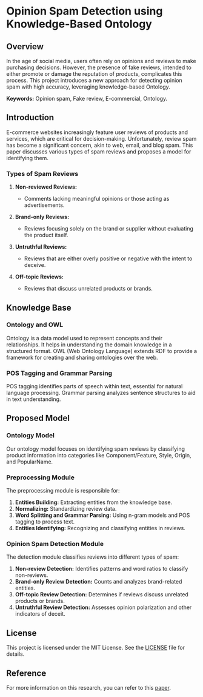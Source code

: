 # Opinion Spam Detection using Knowledge-Based Ontology

## Overview

In the age of social media, users often rely on opinions and reviews to make purchasing decisions. However, the presence of fake reviews, intended to either promote or damage the reputation of products, complicates this process. This project introduces a new approach for detecting opinion spam with high accuracy, leveraging knowledge-based Ontology.

**Keywords:** Opinion spam, Fake review, E-commercial, Ontology.

## Introduction

E-commerce websites increasingly feature user reviews of products and services, which are critical for decision-making. Unfortunately, review spam has become a significant concern, akin to web, email, and blog spam. This paper discusses various types of spam reviews and proposes a model for identifying them.

### Types of Spam Reviews

1. **Non-reviewed Reviews:** 
   - Comments lacking meaningful opinions or those acting as advertisements.

2. **Brand-only Reviews:**
   - Reviews focusing solely on the brand or supplier without evaluating the product itself.

3. **Untruthful Reviews:**
   - Reviews that are either overly positive or negative with the intent to deceive.

4. **Off-topic Reviews:**
   - Reviews that discuss unrelated products or brands.

## Knowledge Base

### Ontology and OWL

Ontology is a data model used to represent concepts and their relationships. It helps in understanding the domain knowledge in a structured format. OWL (Web Ontology Language) extends RDF to provide a framework for creating and sharing ontologies over the web.

### POS Tagging and Grammar Parsing

POS tagging identifies parts of speech within text, essential for natural language processing. Grammar parsing analyzes sentence structures to aid in text understanding.

## Proposed Model

### Ontology Model

Our ontology model focuses on identifying spam reviews by classifying product information into categories like Component/Feature, Style, Origin, and PopularName.

### Preprocessing Module

The preprocessing module is responsible for:
1. **Entities Building:** Extracting entities from the knowledge base.
2. **Normalizing:** Standardizing review data.
3. **Word Splitting and Grammar Parsing:** Using n-gram models and POS tagging to process text.
4. **Entities Identifying:** Recognizing and classifying entities in reviews.

### Opinion Spam Detection Module

The detection module classifies reviews into different types of spam:
1. **Non-review Detection:** Identifies patterns and word ratios to classify non-reviews.
2. **Brand-only Review Detection:** Counts and analyzes brand-related entities.
3. **Off-topic Review Detection:** Determines if reviews discuss unrelated products or brands.
4. **Untruthful Review Detection:** Assesses opinion polarization and other indicators of deceit.

## License

This project is licensed under the MIT License. See the [LICENSE](LICENSE) file for details.

## Reference

For more information on this research, you can refer to this [paper](https://journalhcmue.edu.vn/index.php/hcmuejos/article/viewFile/823/814).

